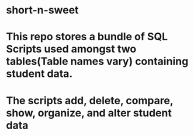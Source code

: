 # short-n-sweet
# This repo stores a bundle of SQL Scripts used amongst two tables(Table names vary) containing student data.
# The scripts add, delete, compare, show, organize, and alter student data
